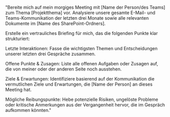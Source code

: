"Bereite mich auf mein morgiges Meeting mit [Name der Person/des Teams] zum Thema [Projektthema] vor. Analysiere unsere gesamte E-Mail- und Teams-Kommunikation der letzten drei Monate sowie alle relevanten Dokumente im [Name des SharePoint-Ordners].

Erstelle ein vertrauliches Briefing für mich, das die folgenden Punkte klar strukturiert:

Letzte Interaktionen: Fasse die wichtigsten Themen und Entscheidungen unserer letzten drei Gespräche zusammen.

Offene Punkte & Zusagen: Liste alle offenen Aufgaben oder Zusagen auf, die von meiner oder der anderen Seite noch ausstehen.

Ziele & Erwartungen: Identifiziere basierend auf der Kommunikation die vermutlichen Ziele und Erwartungen, die [Name der Person] an dieses Meeting hat.

Mögliche Reibungspunkte: Hebe potenzielle Risiken, ungelöste Probleme oder kritische Anmerkungen aus der Vergangenheit hervor, die im Gespräch aufkommen könnten."

